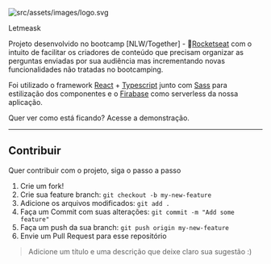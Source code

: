 ![src/assets/images/logo.svg](Untitled%203cc0d2a7728d490995a3508371219db7/logo.svg)

Letmeask

Projeto desenvolvido no bootcamp [NLW/Together] - 🚀[Rocketseat](https://rocketseat.com.br/) com o intuito de facilitar os criadores de conteúdo que precisam organizar as perguntas enviadas por sua audiência mas incrementando novas funcionalidades não tratadas no bootcamping.

Foi utilizado o framework [React](https://reactjs.org/) + [Typescript](https://www.typescriptlang.org/) junto com [Sass](https://sass-lang.com/) para estilização dos componentes e o [Firabase](https://firebase.google.com/) como serverless da nossa aplicação.

Quer ver como está ficando? Acesse a demonstração.

---

## Contribuir

Quer contribuir com o projeto, siga o passo a passo

1. Crie um fork!
2. Crie sua feature branch: `git checkout -b my-new-feature`
3. Adicione os arquivos modificados: `git add .`
4. Faça um Commit com suas alterações: `git commit -m "Add some feature"`
5. Faça um push da sua branch: `git push origin my-new-feature`
6. Envie um Pull Request para esse repositório 

> Adicione um título e uma descrição que deixe claro sua sugestão :)
